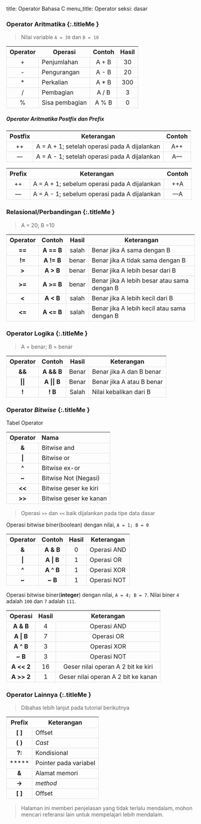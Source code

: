title: Operator Bahasa C
menu_title: Operator
seksi: dasar


### <i class="fa fa-list"></i> Operator Aritmatika {:.titleMe }

> Nilai variable `A = 30` dan `B = 10`

| Operator | Operasi | Contoh | Hasil |
|:---:|---|:---:|:---:|
| + | Penjumlahan| A + B| 30 |
| - | Pengurangan| A - B| 20 |
| * | Perkalian| A * B| 300 |
| / | Pembagian| A / B| 3 |
| % | Sisa pembagian| A % B| 0 |


##### Operator Aritmatika Postfix dan Prefix

| Postfix | Keterangan | Contoh |
|:---:|---|:---:|
| ++ | A = A + 1; setelah operasi pada A dijalankan| A++ |
| &ndash;&ndash; | A = A - 1; setelah operasi pada A dijalankan| A&ndash;&ndash; |

| Prefix | Keterangan | Contoh |
|:---:|---|:---:|
| ++ | A = A + 1; sebelum operasi pada A dijalankan| ++A |
| &ndash;&ndash; | A = A - 1; sebelum operasi pada A dijalankan| &ndash;&ndash;A |


### <i class="fa fa-list"></i> Relasional/Perbandingan {:.titleMe }

> A = 20; B =10

| Operator | Contoh | Hasil | Keterangan |
|:---:|:---:|:---:|---|
| **==**| **A == B** | salah| Benar jika A sama dengan B |
| **!=**| **A != B** | benar| Benar jika A tidak sama dengan B |
| **&gt;**| **A &gt; B** | benar| Benar jika A lebih besar dari B |
| **&gt;=**| **A &gt;= B** | benar| Benar jika A lebih besar atau sama dengan B |
| **&lt;**| **A &lt; B** | salah| Benar jika A lebih kecil dari B |
| **&lt;=**| **A &lt;= B** | salah| Benar jika A lebih kecil atau sama dengan B |


### <i class="fa fa-list"></i> Operator Logika {:.titleMe }

> A = benar; B = benar

| Operator | Contoh | Hasil | Keterangan |
|:---:|:---:|:---:|---|
| **&amp;&amp;**| **A &amp;&amp; B**| Benar| Benar jika A dan B benar |
| **\|\|** | **A \|\| B**| Benar| Benar jika A atau B benar |
| **!**| **! B**| Salah| Nilai kebalikan dari B |


### <i class="fa fa-list"></i> Operator <i>Bitwise</i> {:.titleMe }

Tabel Operator

| Operator | Nama |
|:---:|:---|
|__&__ | Bitwise and |
|__\|__| Bitwise or |
|__^__ | Bitwise ex-or |
|__~__ | Bitwise Not (Negasi) |
|__<<__| Bitwise geser ke kiri |
|__>>__| Bitwise geser ke kanan |

> Operasi `>>` dan `<<` baik dijalankan pada tipe data dasar

Operasi bitwise biner(boolean) dengan nilai, `A = 1; B = 0`

| Operator | Contoh | Hasil | Keterangan |
|:---:|:---:|:---:|----|
| **&amp;**| **A &amp; B** | 0 | Operasi AND |
| **\|**   | **A \| B** | 1 | Operasi OR |
| **^**    | **A ^ B** | 1 | Operasi XOR |
| **~**    | **~ B** | 1 | Operasi NOT |

Operasi bitwise biner(__integer__) dengan nilai, `A = 4; B = 7`.
Nilai biner `4` adalah `100` dan `7` adalah `111`.

| Operasi  | Hasil | Keterangan | 
|:---:|:---:|:---:|
| **A &amp; B** | 4 | Operasi AND |
| **A \| B** | 7 | Operasi OR |
| **A ^ B**  | 3 | Operasi XOR |
| **~ B**    | 3 | Operasi NOT |
| **A << 2** | 16 | Geser nilai operan A 2 bit ke kiri |
| **A >> 2** | 1 | Geser nilai operan A 2 bit ke kanan |


### <i class="fa fa-list"></i> Operator Lainnya {:.titleMe }

> Dibahas lebih lanjut pada tutorial berikutnya

| Prefix | Keterangan |
|:---:|---|
| **[ ]**| Offset |
| **( )**| <i>Cast</i> |
| **?:**| Kondisional |
| ***** | Pointer pada variabel |
| **&amp;**| Alamat memori |
| **->** | <i>method</i> |
| **[ ]**| Offset |


> Halaman ini memberi penjelasan yang tidak terlalu mendalam, mohon mencari referansi lain untuk mempelajari lebih mendalam.

<style type="text/css">table tr, table td {border:1px solid #e0e0e0;}</style>